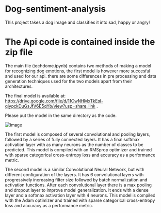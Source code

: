 # Dog-sentiment-analysis
This project takes a dog image and classifies it into sad, happy or angry!



# The Api code is contained inside the zip file
The main file (techdome.ipynb) contains two methods of making a model for recognizing dog emotions, the first model is however more succesful and used for our api.
there are some differences in pre processing and data generation techniques used for the two models apart from their architectures.

The final model is available at: https://drive.google.com/file/d/11CwNHMxTkEpl-qlypckDuGsJfV6E5qYb/view?usp=share_link .

Please put the model in the same directory as the code.


![image](https://github.com/Rakshit2214/Dog-sentiment-analysis/assets/75312508/1357b310-ebf2-4536-aad2-ab8ceb833d2a)


The first model is composed of several convolutional and pooling layers, followed by a series of fully connected layers. It has a final softmax activation layer with as many neurons as the number of classes to be predicted. This model is compiled with an RMSprop optimizer and trained with sparse categorical cross-entropy loss and accuracy as a performance metric.

The second model is a similar Convolutional Neural Network, but with different configuration of the layers. It has 6 convolutional layers with progressively increasing filter size followed by batch normalization and activation functions. After each convolutional layer there is a max pooling and dropout layer to improve model generalization. It ends with a dense layer and a softmax activation layer with 4 neurons. This model is compiled with the Adam optimizer and trained with sparse categorical cross-entropy loss and accuracy as a performance metric.
